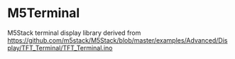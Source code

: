 M5Terminal
==========

M5Stack terminal display library derived from https://github.com/m5stack/M5Stack/blob/master/examples/Advanced/Display/TFT_Terminal/TFT_Terminal.ino
